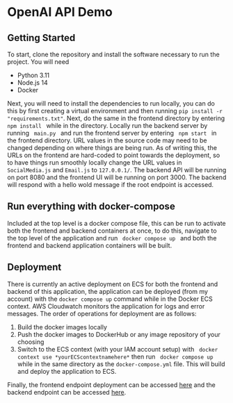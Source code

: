 <h1>OpenAI API Demo</h1>
<h2>Getting Started</h2>
<p>To start, clone the repository and install the software necessary to run the project. You will need
<ul>
    <li>Python 3.11</li>
    <li>Node.js 14</li>
    <li>Docker</li> 
</ul>
Next, you will need to install the dependencies to run locally, you can do this by first creating a virtual environment and then running <code>pip install -r "requirements.txt"</code>. Next, do the same in the frontend directory by entering <code> npm install </code> while in the directory. Locally run the backend server by running <code> main.py </code> and run the frontend server by entering <code> npm start </code> in the frontend directory. URL values in the source code may need to be changed depending on where things are being run. As of writing this, the URLs on the frontend are hard-coded to point towards the deployment, so to have things run smoothly locally change the URL values in <code>SocialMedia.js</code> and <code>Email.js</code> to <code>127.0.0.1/</code>. The backend API will be running on port 8080 and the frontend UI will be running on port 3000. The backend will respond with a hello wold message if the root endpoint is accessed.
</p> 
<h2>
Run everything with docker-compose
</h2>
<p> Included at the top level is a docker compose file, this can be run to activate both the frontend and backend containers at once, to do this, navigate to the top level of the application and run <code> docker compose up </code> and both the frontend and backend application containers will be built.

<h2>Deployment</h2>
<p>There is currently an active deployment on ECS for both the frontend and backend of this application, the application can be deployed (from my account) with the <code>docker compose up</code> command while in the Docker ECS context. AWS Cloudwatch monitors the application for logs and error messages. The order of operations for deployment are as follows:</p>
<ol>
    <li> Build the docker images locally </li>
    <li> Push the docker images to DockerHub or any image repository of your choosing</li>
    <li> Switch to the ECS context (with your IAM account setup) with <code> docker context use *yourECScontextnamehere*</code> then run <code> docker compose up </code> while in the same directory as the <code>docker-compose.yml</code> file. This will build and deploy the application to ECS.
</ol>

<p> Finally, the frontend endpoint deployment can be accessed <a href="inolv-LoadB-FGA7K0OPYOZB-2053e03bfd630ded.elb.us-east-1.amazonaws.com:3000">here</a> and the backend endpoint can be accessed <a href="inolv-LoadB-FGA7K0OPYOZB-2053e03bfd630ded.elb.us-east-1.amazonaws.com:8080">here</a>.


